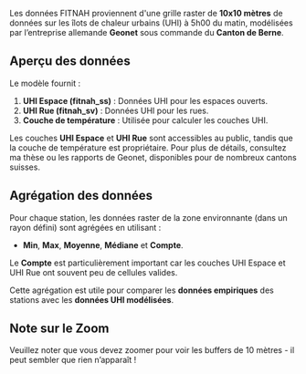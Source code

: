 Les données FITNAH proviennent d'une grille raster de **10x10 mètres** de données sur les îlots de chaleur urbains (UHI) à 5h00 du matin, modélisées par l’entreprise allemande **Geonet** sous commande du **Canton de Berne**.

## Aperçu des données
Le modèle fournit :
1. **UHI Espace (fitnah_ss)** : Données UHI pour les espaces ouverts.
2. **UHI Rue (fitnah_sv)** : Données UHI pour les rues.
3. **Couche de température** : Utilisée pour calculer les couches UHI.

Les couches **UHI Espace** et **UHI Rue** sont accessibles au public, tandis que la couche de température est propriétaire. Pour plus de détails, consultez ma thèse ou les rapports de Geonet, disponibles pour de nombreux cantons suisses.

## Agrégation des données
Pour chaque station, les données raster de la zone environnante (dans un rayon défini) sont agrégées en utilisant :
- **Min**, **Max**, **Moyenne**, **Médiane** et **Compte**.

Le **Compte** est particulièrement important car les couches UHI Espace et UHI Rue ont souvent peu de cellules valides.

Cette agrégation est utile pour comparer les **données empiriques** des stations avec les **données UHI modélisées**.

## Note sur le Zoom
Veuillez noter que vous devez zoomer pour voir les buffers de 10 mètres - il peut sembler que rien n’apparaît !
